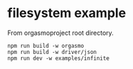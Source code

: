 # filesystem example

From orgasmoproject root directory.

```
npm run build -w orgasmo
npm run build -w driver/json
npm run dev -w examples/infinite
```
